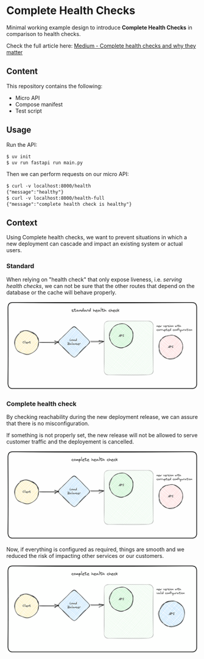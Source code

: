 # Complete Health Checks

Minimal working example design to introduce **Complete Health Checks** in comparison to health checks.

Check the full article here: [Medium - Complete health checks and why they matter][article-link]

[article-link]: https://medium.com/@tbobm/complete-health-checks-and-why-they-matter-8b2120d86e4f

## Content

This repository contains the following:
- Micro API
- Compose manifest
- Test script

## Usage

Run the API:
```console
$ uv init
$ uv run fastapi run main.py
```

Then we can perform requests on our micro API:
```console
$ curl -v localhost:8000/health
{"message":"healthy"}
$ curl -v localhost:8000/health-full
{"message":"complete health check is healthy"}
```

## Context

Using Complete health checks, we want to prevent situations in which a new
deployment can cascade and impact an existing system or actual users.

### Standard

When relying on "health check" that only expose liveness, i.e. _serving health checks_, we can not be sure that the other
routes that depend on the database or the cache will behave
properly.

![standard.gif](./standard.gif)

### Complete health check

By checking reachability during the new deployment release, we can assure
that there is no misconfiguration.

If something is not properly set, the new release will not be allowed to serve customer traffic and the deployement is cancelled.

![complete-ko.gif](./complete-ko.gif)

Now, if everything is configured as required, things are smooth
and we reduced the risk of impacting other services or our customers.

![complete-good.gif](./complete-good.gif)
